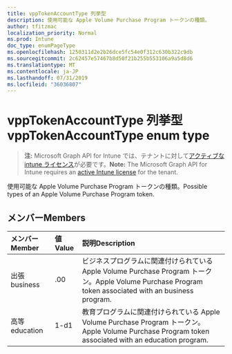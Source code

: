 ```yaml
---
title: vppTokenAccountType 列挙型
description: 使用可能な Apple Volume Purchase Program トークンの種類。
author: tfitzmac
localization_priority: Normal
ms.prod: Intune
doc_type: enumPageType
ms.openlocfilehash: 1250311d2e2b26dce5fc54e0f312c630b322c9db
ms.sourcegitcommit: 2c62457e57467b8d50f21b255b553106a9a5d8d6
ms.translationtype: MT
ms.contentlocale: ja-JP
ms.lasthandoff: 07/31/2019
ms.locfileid: "36036807"
---
```

# <a name="vpptokenaccounttype-enum-type"></a><span data-ttu-id="cebc4-103">vppTokenAccountType 列挙型</span><span class="sxs-lookup"><span data-stu-id="cebc4-103">vppTokenAccountType enum type</span></span>

> <span data-ttu-id="cebc4-104">**注:** Microsoft Graph API for Intune では、テナントに対して[アクティブな intune ライセンス](https://go.microsoft.com/fwlink/?linkid=839381)が必要です。</span><span class="sxs-lookup"><span data-stu-id="cebc4-104">**Note:** The Microsoft Graph API for Intune requires an [active Intune license](https://go.microsoft.com/fwlink/?linkid=839381) for the tenant.</span></span>

<span data-ttu-id="cebc4-105">使用可能な Apple Volume Purchase Program トークンの種類。</span><span class="sxs-lookup"><span data-stu-id="cebc4-105">Possible types of an Apple Volume Purchase Program token.</span></span>

## <a name="members"></a><span data-ttu-id="cebc4-106">メンバー</span><span class="sxs-lookup"><span data-stu-id="cebc4-106">Members</span></span>
|<span data-ttu-id="cebc4-107">メンバー</span><span class="sxs-lookup"><span data-stu-id="cebc4-107">Member</span></span>|<span data-ttu-id="cebc4-108">値</span><span class="sxs-lookup"><span data-stu-id="cebc4-108">Value</span></span>|<span data-ttu-id="cebc4-109">説明</span><span class="sxs-lookup"><span data-stu-id="cebc4-109">Description</span></span>|
|:---|:---|:---|
|<span data-ttu-id="cebc4-110">出張</span><span class="sxs-lookup"><span data-stu-id="cebc4-110">business</span></span>|<span data-ttu-id="cebc4-111">.0</span><span class="sxs-lookup"><span data-stu-id="cebc4-111">0</span></span>|<span data-ttu-id="cebc4-112">ビジネスプログラムに関連付けられている Apple Volume Purchase Program トークン。</span><span class="sxs-lookup"><span data-stu-id="cebc4-112">Apple Volume Purchase Program token associated with an business program.</span></span>|
|<span data-ttu-id="cebc4-113">高等</span><span class="sxs-lookup"><span data-stu-id="cebc4-113">education</span></span>|<span data-ttu-id="cebc4-114">1-d</span><span class="sxs-lookup"><span data-stu-id="cebc4-114">1</span></span>|<span data-ttu-id="cebc4-115">教育プログラムに関連付けられている Apple Volume Purchase Program トークン。</span><span class="sxs-lookup"><span data-stu-id="cebc4-115">Apple Volume Purchase Program token associated with an education program.</span></span>|



